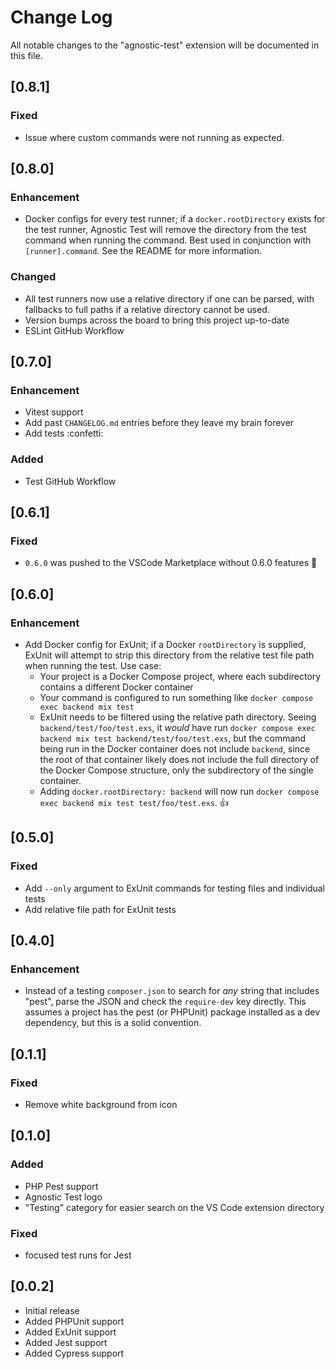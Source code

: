 # Change Log

All notable changes to the "agnostic-test" extension will be documented in this file.

## [0.8.1]
### Fixed
- Issue where custom commands were not running as expected.

## [0.8.0]
### Enhancement

- Docker configs for every test runner; if a `docker.rootDirectory` exists for the test runner, Agnostic Test will remove the directory from the test command when running the command. Best used in conjunction with `[runner].command`. See the README for more information.

### Changed

- All test runners now use a relative directory if one can be parsed, with fallbacks to full paths if a relative directory cannot be used.
- Version bumps across the board to bring this project up-to-date
- ESLint GitHub Workflow


## [0.7.0]
### Enhancement

- Vitest support
- Add past `CHANGELOG.md` entries before they leave my brain forever
- Add tests :confetti:

### Added

- Test GitHub Workflow

## [0.6.1]
### Fixed

- `0.6.0` was pushed to the VSCode Marketplace without 0.6.0 features :facepalm:

## [0.6.0]
### Enhancement

- Add Docker config for ExUnit; if a Docker `rootDirectory` is supplied, ExUnit will attempt to strip this directory from the relative test file path when running the test. Use case:
    - Your project is a Docker Compose project, where each subdirectory contains a different Docker container
    - Your command is configured to run something like `docker compose exec backend mix test`
    - ExUnit needs to be filtered using the relative path directory. Seeing `backend/test/foo/test.exs`, it _would_ have run `docker compose exec backend mix test backend/test/foo/test.exs`, but the command being run in the Docker container does not include `backend`, since the root of that container likely does not include the full directory of the Docker Compose structure, only the subdirectory of the single container.
    - Adding `docker.rootDirectory: backend` will now run `docker compose exec backend mix test test/foo/test.exs`. :thumbsup:

## [0.5.0]
### Fixed

- Add `--only` argument to ExUnit commands for testing files and individual tests
- Add relative file path for ExUnit tests

## [0.4.0]
### Enhancement

- Instead of a testing `composer.json` to search for _any_ string that includes "pest", parse the JSON and check the `require-dev` key directly. This assumes a project has the pest (or PHPUnit) package installed as a dev dependency, but this is a solid convention.

## [0.1.1]
### Fixed

- Remove white background from icon

## [0.1.0]
### Added

- PHP Pest support
- Agnostic Test logo
- "Testing" category for easier search on the VS Code extension directory

### Fixed

- focused test runs for Jest

## [0.0.2]

- Initial release
- Added PHPUnit support
- Added ExUnit support
- Added Jest support
- Added Cypress support

